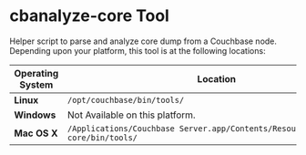 
<a id="couchbase-admin-cmdline-cbanalyze-core"></a>

# cbanalyze-core Tool

Helper script to parse and analyze core dump from a Couchbase node. Depending
upon your platform, this tool is at the following locations:

<a id="table-couchbase-admin-cmdline-cbanalyze-core-locs"></a>

Operating System | Location
-------------|----------------------------------------------------------------------------------
**Linux**    | `/opt/couchbase/bin/tools/`                                                      
**Windows**  | Not Available on this platform.                                                  
**Mac OS X** | `/Applications/Couchbase Server.app/Contents/Resources/couchbase-core/bin/tools/`
